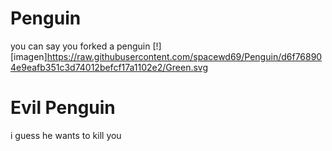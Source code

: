# Penguin
you can say you forked a penguin
[!][imagen]https://raw.githubusercontent.com/spacewd69/Penguin/d6f768904e9eafb351c3d74012befcf17a1102e2/Green.svg
# Evil Penguin
i guess he wants to kill you
